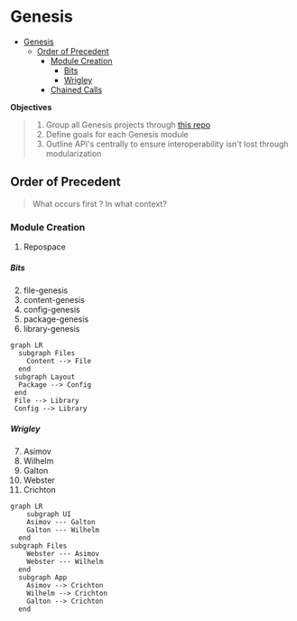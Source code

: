 # Genesis

<!-- TOC START min:1 max:4 link:true update:false -->

* [Genesis](#genesis)
  * [Order of Precedent](#order-of-precedent)
    * [Module Creation](#module-creation)
      * [Bits](#bits)
      * [Wrigley](#wrigley)
    * [Chained Calls](#chained-calls)

<!-- TOC END -->

**Objectives**

> 1. Group all Genesis projects through [this repo](github.com/servexyz/genesis)
> 2. Define goals for each Genesis module
> 3. Outline API's centrally to ensure interoperability isn't lost through modularization

## Order of Precedent

> What occurs first ? In what context?

### Module Creation

1. Repospace

##### Bits

2. file-genesis
3. content-genesis
4. config-genesis
5. package-genesis
6. library-genesis

```mermaid
graph LR
  subgraph Files
    Content --> File
  end
 subgraph Layout
  Package --> Config
 end
 File --> Library
 Config --> Library
```

##### Wrigley

7. Asimov
8. Wilhelm
9. Galton
10. Webster
11. Crichton

```mermaid
graph LR
    subgraph UI
    Asimov --- Galton
    Galton --- Wilhelm
  end
subgraph Files
    Webster --- Asimov
    Webster --- Wilhelm
  end
  subgraph App
    Asimov --> Crichton
    Wilhelm --> Crichton
    Galton --> Crichton
  end
```
